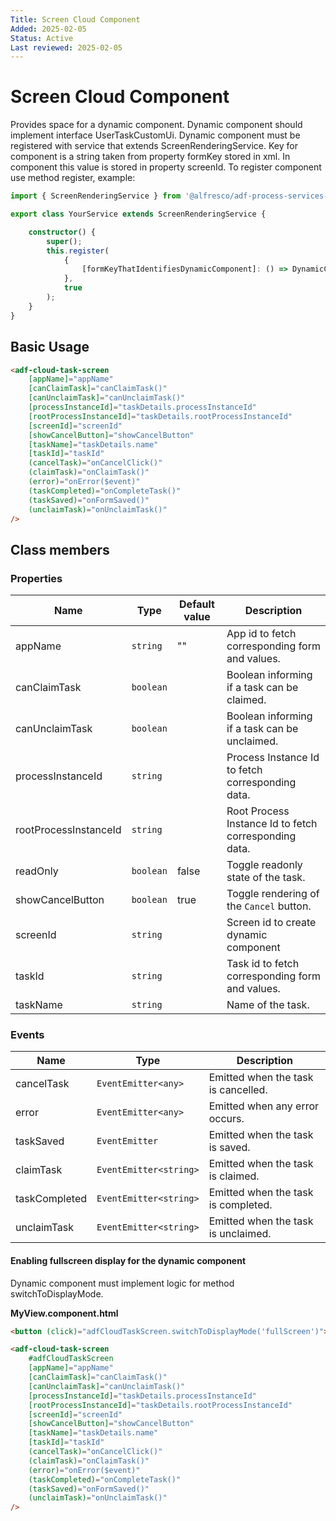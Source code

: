 ```yaml
---
Title: Screen Cloud Component
Added: 2025-02-05
Status: Active
Last reviewed: 2025-02-05
---
```


# Screen Cloud Component

Provides space for a dynamic component. Dynamic component should implement interface UserTaskCustomUi. 
Dynamic component must be registered with service that extends ScreenRenderingService. Key for component
is a string taken from property formKey stored in xml. In component this value is stored in property screenId.
To register component use method register, example:

```typescript
import { ScreenRenderingService } from '@alfresco/adf-process-services-cloud';

export class YourService extends ScreenRenderingService {

    constructor() {
        super();
        this.register(
            {
                [formKeyThatIdentifiesDynamicComponent]: () => DynamicComponent
            },
            true
        );
    }
}
```

## Basic Usage

```html
<adf-cloud-task-screen 
    [appName]="appName"
    [canClaimTask]="canClaimTask()"
    [canUnclaimTask]="canUnclaimTask()"
    [processInstanceId]="taskDetails.processInstanceId"
    [rootProcessInstanceId]="taskDetails.rootProcessInstanceId"
    [screenId]="screenId"
    [showCancelButton]="showCancelButton"
    [taskName]="taskDetails.name"
    [taskId]="taskId"
    (cancelTask)="onCancelClick()"
    (claimTask)="onClaimTask()"
    (error)="onError($event)"
    (taskCompleted)="onCompleteTask()"
    (taskSaved)="onFormSaved()"
    (unclaimTask)="onUnclaimTask()"
/>
```

## Class members

### Properties

| Name                      | Type                                  | Default value | Description                                       |
|---------------------------|---------------------------------------|---------------|---------------------------------------------------|
| appName                   | `string`                              | ""            | App id to fetch corresponding form and values.    |
| canClaimTask              | `boolean`                             |               | Boolean informing if a task can be claimed.       |
| canUnclaimTask            | `boolean`                             |               | Boolean informing if a task can be unclaimed.     |
| processInstanceId         | `string`                              |               | Process Instance Id to fetch corresponding data.  |
| rootProcessInstanceId     | `string`                              |               | Root Process Instance Id to fetch corresponding data.  |
| readOnly                  | `boolean`                             | false         | Toggle readonly state of the task.                |
| showCancelButton          | `boolean`                             | true          | Toggle rendering of the `Cancel` button.          |
| screenId                  | `string`                              |               | Screen id to create dynamic component             |
| taskId                    | `string`                              |               | Task id to fetch corresponding form and values.   |
| taskName                  | `string`                              |               | Name of the task.                                 |


### Events

| Name               | Type                   | Description                                |
|--------------------|------------------------|--------------------------------------------|
| cancelTask         | `EventEmitter<any>`    | Emitted when the task is cancelled.        |
| error              | `EventEmitter<any>`    | Emitted when any error occurs.             |
| taskSaved          | `EventEmitter`         | Emitted when the task is saved.            |
| claimTask          | `EventEmitter<string>` | Emitted when the task is claimed.          |
| taskCompleted      | `EventEmitter<string>` | Emitted when the task is completed.        |
| unclaimTask        | `EventEmitter<string>` | Emitted when the task is unclaimed.        |


#### Enabling fullscreen display for the dynamic component

Dynamic component must implement logic for method switchToDisplayMode.

**MyView.component.html**

```html
<button (click)="adfCloudTaskScreen.switchToDisplayMode('fullScreen')">Full screen</button>

<adf-cloud-task-screen  
    #adfCloudTaskScreen
    [appName]="appName"
    [canClaimTask]="canClaimTask()"
    [canUnclaimTask]="canUnclaimTask()"
    [processInstanceId]="taskDetails.processInstanceId"
    [rootProcessInstanceId]="taskDetails.rootProcessInstanceId"
    [screenId]="screenId"
    [showCancelButton]="showCancelButton"
    [taskName]="taskDetails.name"
    [taskId]="taskId"
    (cancelTask)="onCancelClick()"
    (claimTask)="onClaimTask()"
    (error)="onError($event)"
    (taskCompleted)="onCompleteTask()"
    (taskSaved)="onFormSaved()"
    (unclaimTask)="onUnclaimTask()"
/>
```
